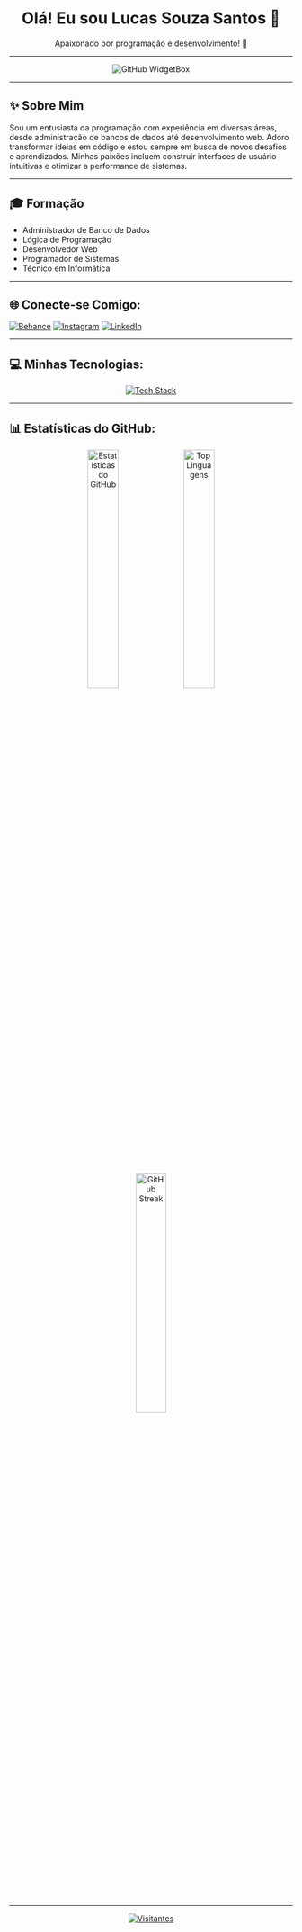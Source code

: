 <h1 align="center">Olá! Eu sou Lucas Souza Santos 👋</h1>

<p align="center">Apaixonado por programação e desenvolvimento! 🚀</p>

---

<p align="center">
  <img src="https://github-widgetbox.vercel.app/api/profile?username=zLuksz&data=followers,repositories,stars,commits&theme=carbon" alt="GitHub WidgetBox" />
</p>

---

## ✨ Sobre Mim

Sou um entusiasta da programação com experiência em diversas áreas, desde administração de bancos de dados até desenvolvimento web. Adoro transformar ideias em código e estou sempre em busca de novos desafios e aprendizados. Minhas paixões incluem construir interfaces de usuário intuitivas e otimizar a performance de sistemas.

---

## 🎓 Formação

* Administrador de Banco de Dados
* Lógica de Programação
* Desenvolvedor Web
* Programador de Sistemas
* Técnico em Informática

---

## 🌐 Conecte-se Comigo:
[![Behance](https://img.shields.io/badge/Behance-1769ff?logo=behance&logoColor=white)](https://www.behance.net/lucassouza9604) [![Instagram](https://img.shields.io/badge/Instagram-%23E4405F.svg?logo=Instagram&logoColor=white)](https://www.instagram.com/lukszofficial/) [![LinkedIn](https://img.shields.io/badge/LinkedIn-%230077B5.svg?logo=linkedin&logoColor=white)](https://www.linkedin.com/in/lucas-souza-santos-aba47b267/)

---

## 💻 Minhas Tecnologias:
<p align="center">
  <a href="https://skillicons.dev">
    <img src="https://skillicons.dev/icons?i=bootstrap,css,discord,figma,firebase,github,html,js,linkedin,ps,postgres,postman,react,vscode,windows," alt="Tech Stack" />
  </a>
</p>

---

## 📊 Estatísticas do GitHub:

<div align="center">
  <img src="https://github-readme-stats.vercel.app/api?username=zLuksz&theme=nord&hide_border=false&include_all_commits=true&count_private=false" alt="Estatísticas do GitHub" width="33%" />
  <img src="https://github-readme-stats.vercel.app/api/top-langs/?username=zLuksz&theme=nord&hide_border=false&include_all_commits=true&count_private=false&layout=compact" alt="Top Linguagens" width="33%" />
  <img src="https://github-readme-streak-stats.herokuapp.com/?user=zLuksz&theme=nord&hide_border=false" alt="GitHub Streak" width="33%" />
</div>

---

<p align="center">
  <a href="https://visitcount.itsvg.in/api?id=zLuksz&icon=3&color=12" target="_blank">
    <img src="https://visitcount.itsvg.in/api?id=zLuksz&icon=3&color=12" alt="Visitantes" />
  </a>
</p>
